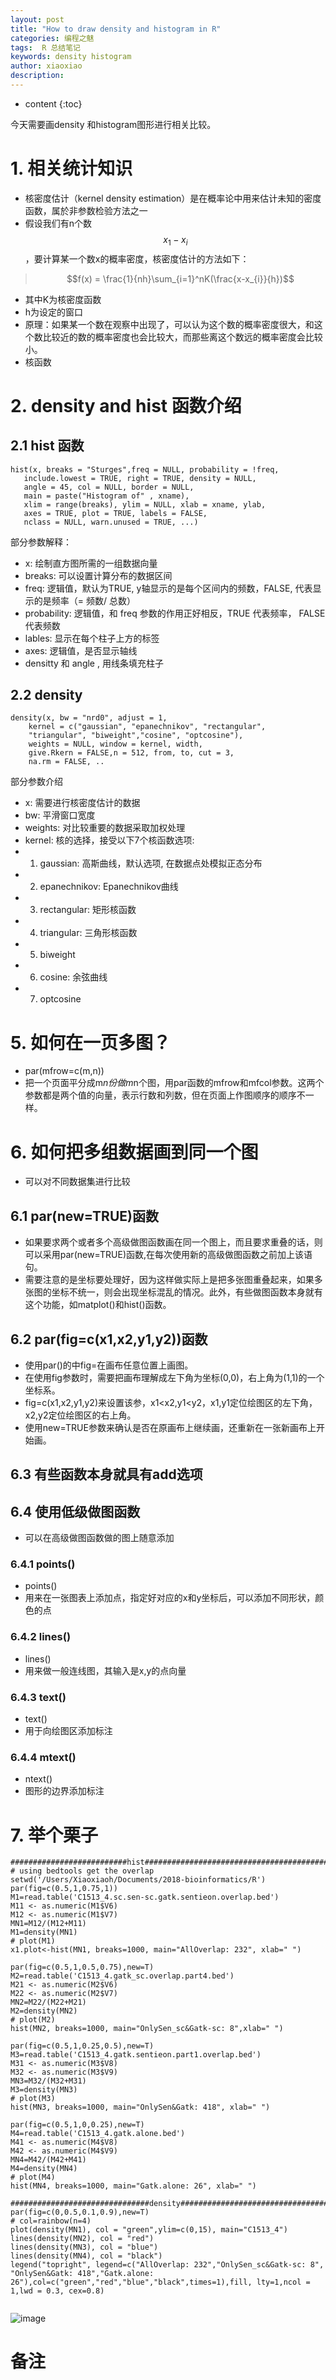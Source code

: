 ```yaml
---
layout: post
title: "How to draw density and histogram in R"
categories: 编程之魅
tags:  R 总结笔记 
keywords: density histogram
author: xiaoxiao
description: 
---
```


* content
{:toc}

今天需要画density 和histogram图形进行相关比较。

# 1. 相关统计知识

- 核密度估计（kernel density estimation）是在概率论中用来估计未知的密度函数，属於非参数检验方法之一
- 假设我们有n个数$$x_{1}-x_{i}$$，要计算某一个数x的概率密度，核密度估计的方法如下：

<script type="text/javascript"
	src="http://cdn.mathjax.org/mathjax/latest/MathJax.js?config=TeX-AMS-MML_HTMLorMML">
</script>

> $$f(x) = \frac{1}{nh}\sum_{i=1}^nK(\frac{x-x_{i}}{h})$$

- 其中K为核密度函数
- h为设定的窗口
- 原理：如果某一个数在观察中出现了，可以认为这个数的概率密度很大，和这个数比较近的数的概率密度也会比较大，而那些离这个数远的概率密度会比较小。
- 核函数

# 2. density and hist 函数介绍

## 2.1 hist 函数
```
hist(x, breaks = "Sturges",freq = NULL, probability = !freq,
   include.lowest = TRUE, right = TRUE, density = NULL, 
   angle = 45, col = NULL, border = NULL, 
   main = paste("Histogram of" , xname),
   xlim = range(breaks), ylim = NULL, xlab = xname, ylab,
   axes = TRUE, plot = TRUE, labels = FALSE,
   nclass = NULL, warn.unused = TRUE, ...)
```
部分参数解释：
- x: 绘制直方图所需的一组数据向量
- breaks: 可以设置计算分布的数据区间
- freq: 逻辑值，默认为TRUE, y轴显示的是每个区间内的频数，FALSE, 代表显示的是频率（= 频数/ 总数）
- probability:  逻辑值，和 freq 参数的作用正好相反，TRUE 代表频率， FALSE 代表频数
- lables:  显示在每个柱子上方的标签
- axes: 逻辑值，是否显示轴线
- densitty 和 angle , 用线条填充柱子

## 2.2 density
```
density(x, bw = "nrd0", adjust = 1,
	kernel = c("gaussian", "epanechnikov", "rectangular",
	"triangular", "biweight","cosine", "optcosine"),
	weights = NULL, window = kernel, width,
	give.Rkern = FALSE,n = 512, from, to, cut = 3, 
	na.rm = FALSE, ..
```
部分参数介绍
- x: 需要进行核密度估计的数据
- bw: 平滑窗口宽度
- weights: 对比较重要的数据采取加权处理
- kernel: 核的选择，接受以下7个核函数选项:
- 1) gaussian: 高斯曲线，默认选项, 在数据点处模拟正态分布
- 2) epanechnikov: Epanechnikov曲线
- 3) rectangular: 矩形核函数
- 4) triangular: 三角形核函数
- 5) biweight
- 6) cosine: 余弦曲线
- 7) optcosine

# 5. 如何在一页多图？
- par(mfrow=c(m,n))
- 把一个页面平分成m*n份做m*n个图，用par函数的mfrow和mfcol参数。这两个参数都是两个值的向量，表示行数和列数，但在页面上作图顺序的顺序不一样。

# 6. 如何把多组数据画到同一个图
- 可以对不同数据集进行比较

## 6.1 par(new=TRUE)函数
- 如果要求两个或者多个高级做图函数画在同一个图上，而且要求重叠的话，则可以采用par(new=TRUE)函数,在每次使用新的高级做图函数之前加上该语句。
- 需要注意的是坐标要处理好，因为这样做实际上是把多张图重叠起来，如果多张图的坐标不统一，则会出现坐标混乱的情况。此外，有些做图函数本身就有这个功能，如matplot()和hist()函数。

## 6.2 par(fig=c(x1,x2,y1,y2))函数
- 使用par()的中fig=在画布任意位置上画图。
- 在使用fig参数时，需要把画布理解成左下角为坐标(0,0)，右上角为(1,1)的一个坐标系。
- fig=c(x1,x2,y1,y2)来设置该参，x1<x2,y1<y2，x1,y1定位绘图区的左下角，x2,y2定位绘图区的右上角。
- 使用new=TRUE参数来确认是否在原画布上继续画，还重新在一张新画布上开始画。

## 6.3 有些函数本身就具有add选项

## 6.4 使用低级做图函数
- 可以在高级做图函数做的图上随意添加

### 6.4.1 points()
- points()
- 用来在一张图表上添加点，指定好对应的x和y坐标后，可以添加不同形状，颜色的点

### 6.4.2 lines()
- lines()
- 用来做一般连线图，其输入是x,y的点向量
### 6.4.3 text()
- text()
- 用于向绘图区添加标注

### 6.4.4 mtext()
- ntext()
- 图形的边界添加标注

# 7. 举个栗子
```
##########################hist#####################################################
# using bedtools get the overlap 
setwd('/Users/Xiaoxiaoh/Documents/2018-bioinformatics/R')
par(fig=c(0.5,1,0.75,1))
M1=read.table('C1513_4.sc.sen-sc.gatk.sentieon.overlap.bed')
M11 <- as.numeric(M1$V6)
M12 <- as.numeric(M1$V7)
MN1=M12/(M12+M11)
M1=density(MN1)
# plot(M1)
x1.plot<-hist(MN1, breaks=1000, main="AllOverlap: 232", xlab=" ")
	
par(fig=c(0.5,1,0.5,0.75),new=T)
M2=read.table('C1513_4.gatk_sc.overlap.part4.bed')
M21 <- as.numeric(M2$V6)
M22 <- as.numeric(M2$V7)
MN2=M22/(M22+M21)
M2=density(MN2)
# plot(M2)
hist(MN2, breaks=1000, main="OnlySen_sc&Gatk-sc: 8",xlab=" ")
	
par(fig=c(0.5,1,0.25,0.5),new=T)
M3=read.table('C1513_4.gatk.sentieon.part1.overlap.bed')
M31 <- as.numeric(M3$V8)
M32 <- as.numeric(M3$V9)
MN3=M32/(M32+M31)
M3=density(MN3)
# plot(M3)
hist(MN3, breaks=1000, main="OnlySen&Gatk: 418", xlab=" ")
	
par(fig=c(0.5,1,0,0.25),new=T)
M4=read.table('C1513_4.gatk.alone.bed')
M41 <- as.numeric(M4$V8)
M42 <- as.numeric(M4$V9)
MN4=M42/(M42+M41)
M4=density(MN4)
# plot(M4)
hist(MN4, breaks=1000, main="Gatk.alone: 26", xlab=" ")
		
###############################density################################################
par(fig=c(0,0.5,0.1,0.9),new=T)
# col=rainbow(n=4)
plot(density(MN1), col = "green",ylim=c(0,15), main="C1513_4")
lines(density(MN2), col = "red")
lines(density(MN3), col = "blue")
lines(density(MN4), col = "black")
legend("topright", legend=c("AllOverlap: 232","OnlySen_sc&Gatk-sc: 8", "OnlySen&Gatk: 418","Gatk.alone: 26"),col=c("green","red","blue","black",times=1),fill, lty=1,ncol = 1,lwd = 0.3, cex=0.8)
	
```
![image](https://github.com/xiaoxiaoh16/xiaoxiaoh16.github.io/raw/master/_drafts/pic/C1513_4-density-and-hist.png) 

# 备注

